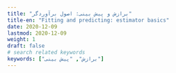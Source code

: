 ```yaml
---
title: "برازش و پیش بینی: اصول برآوردگر"
title-en: "Fitting and predicting: estimator basics"
date: 2020-12-09
lastmod: 2020-12-09
weight: 1
draft: false
# search related keywords
keywords: ["برازش", "پیش بینی"]
---
```



